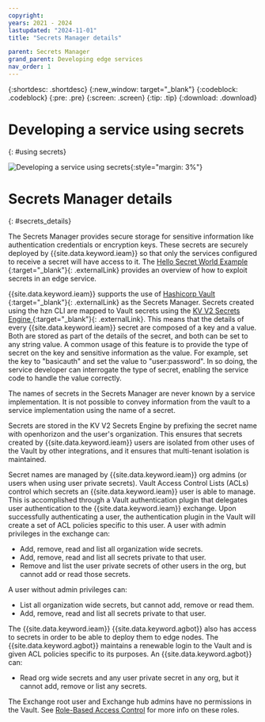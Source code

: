 ```yaml
---
copyright:
years: 2021 - 2024
lastupdated: "2024-11-01"
title: "Secrets Manager details"

parent: Secrets Manager
grand_parent: Developing edge services
nav_order: 1
---
```


{:shortdesc: .shortdesc}
{:new_window: target="_blank"}
{:codeblock: .codeblock}
{:pre: .pre}
{:screen: .screen}
{:tip: .tip}
{:download: .download}

# Developing a service using secrets
{: #using secrets}

![Developing a service using secrets](../../images/edge/10_Secrets.svg "Developing a service using secrets"){:style="margin: 3%"}

# Secrets Manager details
{: #secrets_details}

The Secrets Manager provides secure storage for sensitive information like authentication credentials or encryption keys. These secrets are securely deployed by {{site.data.keyword.ieam}} so that only the services configured to receive a secret will have access to it. The [Hello Secret World Example ](https://github.com/open-horizon/examples/blob/master/edge/services/helloSecretWorld/CreateService.md){:target="_blank"}{: .externalLink} provides an overview of how to exploit secrets in an edge service.

{{site.data.keyword.ieam}} supports the use of [Hashicorp Vault ](https://www.vaultproject.io/){:target="_blank"}{: .externalLink} as the Secrets Manager. Secrets created using the hzn CLI are mapped to Vault secrets using the [KV V2 Secrets Engine ](https://www.vaultproject.io/docs/secrets/kv/kv-v2){:target="_blank"}{: .externalLink}. This means that the details of every {{site.data.keyword.ieam}} secret are composed of a key and a value. Both are stored as part of the details of the secret, and both can be set to any string value. A common usage of this feature is to provide the type of secret on the key and sensitive information as the value. For example, set the key to "basicauth" and set the value to "user:password". In so doing, the service developer can interrogate the type of secret, enabling the service code to handle the value correctly.

The names of secrets in the Secrets Manager are never known by a service implementation. It is not possible to convey information from the vault to a service implementation using the name of a secret.

Secrets are stored in the KV V2 Secrets Engine by prefixing the secret name with openhorizon and the user's organization. This ensures that secrets created by {{site.data.keyword.ieam}} users are isolated from other uses of the Vault by other integrations, and it ensures that multi-tenant isolation is maintained.

Secret names are managed by {{site.data.keyword.ieam}} org admins (or users when using user private secrets). Vault Access Control Lists (ACLs) control which secrets an {{site.data.keyword.ieam}} user is able to manage. This is accomplished through a Vault authentication plugin that delegates user authentication to the {{site.data.keyword.ieam}} exchange. Upon successfully authenticating a user, the authentication plugin in the Vault will create a set of ACL policies specific to this user. A user with admin privileges in the exchange can:

- Add, remove, read and list all organization wide secrets.
- Add, remove, read and list all secrets private to that user.
- Remove and list the user private secrets of other users in the org, but cannot add or read those secrets.

A user without admin privileges can:

- List all organization wide secrets, but cannot add, remove or read them.
- Add, remove, read and list all secrets private to that user.

The {{site.data.keyword.ieam}} {{site.data.keyword.agbot}} also has access to secrets in order to be able to deploy them to edge nodes. The {{site.data.keyword.agbot}} maintains a renewable login to the Vault and is given ACL policies specific to its purposes. An {{site.data.keyword.agbot}} can:

- Read org wide secrets and any user private secret in any org, but it cannot add, remove or list any secrets.

The Exchange root user and Exchange hub admins have no permissions in the Vault. See [Role-Based Access Control](../user_management/rbac.md) for more info on these roles.
